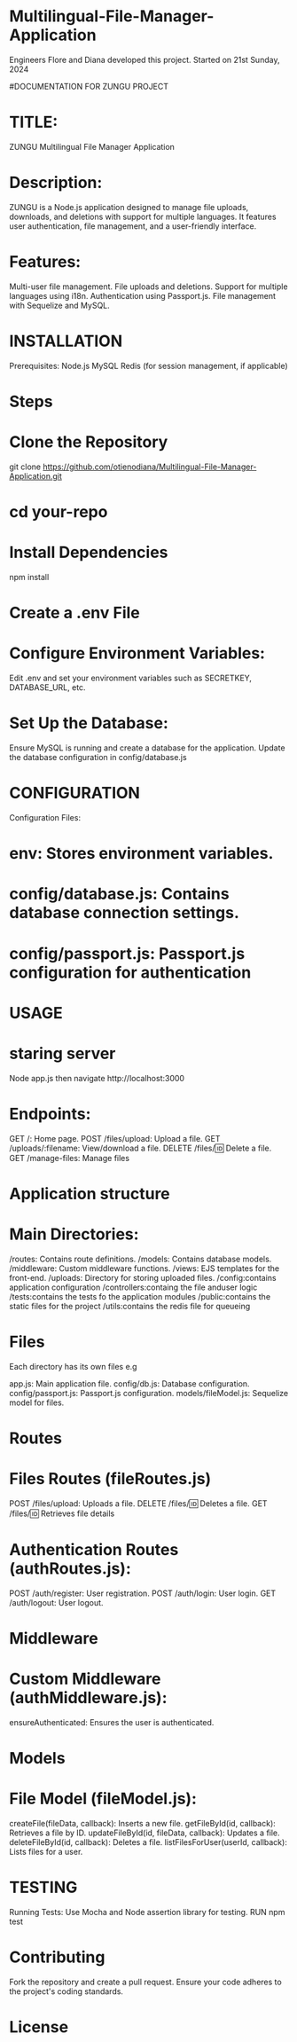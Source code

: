 # Multilingual-File-Manager-Application

Engineers Flore and Diana developed this project. Started on  21st Sunday, 2024

 


#DOCUMENTATION FOR ZUNGU PROJECT

# TITLE:
ZUNGU Multilingual File Manager Application


# Description:
ZUNGU is a Node.js application designed to manage file uploads, downloads, and deletions with support for multiple languages. It features user authentication, file management, and a user-friendly interface.

# Features:
Multi-user file management.
File uploads and deletions.
Support for multiple languages using i18n.
Authentication using Passport.js.
File management with Sequelize and MySQL.

# INSTALLATION
Prerequisites:
Node.js
MySQL
Redis (for session management, if applicable)

# Steps
# Clone the Repository
git clone https://github.com/otienodiana/Multilingual-File-Manager-Application.git
# cd your-repo
# Install Dependencies 
npm install

# Create a .env File

# Configure Environment Variables:
Edit .env and set your environment variables such as SECRETKEY, DATABASE_URL, etc.

# Set Up the Database:

Ensure MySQL is running and create a database for the application.
Update the database configuration in config/database.js

# CONFIGURATION
Configuration Files:
# env: Stores environment variables.
# config/database.js: Contains database connection settings.
# config/passport.js: Passport.js configuration for authentication

# USAGE
# staring server
Node app.js then navigate http://localhost:3000

# Endpoints:
GET /: Home page.
POST /files/upload: Upload a file.
GET /uploads/:filename: View/download a file.
DELETE /files/:id: Delete a file.
GET /manage-files: Manage files 

# Application structure
# Main Directories:
/routes: Contains route definitions.
/models: Contains database models.
/middleware: Custom middleware functions.
/views: EJS templates for the front-end.
/uploads: Directory for storing uploaded files.
/config:contains application configuration
/controllers:containg the file anduser logic
/tests:contains the tests fo the application modules
/public:contains the static files for the project
/utils:contains the redis file for queueing

# Files
Each directory has its own  files e.g

app.js: Main application file.
config/db.js: Database configuration.
config/passport.js: Passport.js configuration.
models/fileModel.js: Sequelize model for files.

# Routes
# Files Routes (fileRoutes.js)
POST /files/upload: Uploads a file.
DELETE /files/:id: Deletes a file.
GET /files/:id: Retrieves file details
# Authentication Routes (authRoutes.js):
POST /auth/register: User registration.
POST /auth/login: User login.
GET /auth/logout: User logout.

# Middleware
# Custom Middleware (authMiddleware.js):
ensureAuthenticated: Ensures the user is authenticated.

# Models
# File Model (fileModel.js):
createFile(fileData, callback): Inserts a new file.
getFileById(id, callback): Retrieves a file by ID.
updateFileById(id, fileData, callback): Updates a file.
deleteFileById(id, callback): Deletes a file.
listFilesForUser(userId, callback): Lists files for a user.


# TESTING
Running Tests:
Use Mocha and Node assertion library for testing.
RUN npm test

# Contributing
Fork the repository and create a pull request.
Ensure your code adheres to the project's coding standards.

# License


